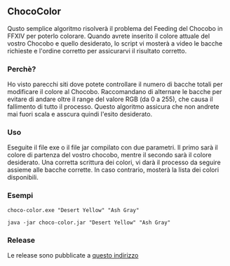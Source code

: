 ## ChocoColor
Qusto semplice algoritmo risolverà il problema del Feeding del Chocobo in FFXIV per poterlo colorare. Quando avrete inserito il colore attuale del vostro Chocobo e quello desiderato, lo script vi mosterà a video le bacche richieste e l'ordine corretto per assicurarvi il risultato corretto.

### Perchè?
Ho visto parecchi siti dove potete controllare il numero di bacche totali per modificare il colore al Chocobo. Raccomandano di alternare le bacche per evitare di andare oltre il range del valore RGB (da 0 a 255), che causa il fallimento di tutto il processo. Questo algoritmo assicura che non andrete mai fuori scala e asscura quindi l'esito desiderato.

### Uso
Eseguite il file exe o il file jar compilato con due parametri. Il primo sarà il colore di partenza del vostro chocobo, mentre il secondo sarà il colore desiderato. Una corretta scrittura dei colori, vi darà il processo da seguire assieme alle bacche corrette. In caso contrario, mosterà la lista dei colori disponibili.

### Esempi

```
choco-color.exe "Desert Yellow" "Ash Gray"
```
```
java -jar choco-color.jar "Desert Yellow" "Ash Gray"
``` 

### Release
Le release sono pubblicate a [questo indirizzo](/releases)
